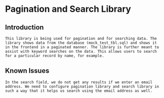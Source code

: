 # Pagination and Search Library

## Introduction
	This library is being used for pagination and for searching data. The library shows data from the database (mock_test_tbl.sql) and shows it in the frontend in a paginated manner. The library is further meant to assist with keyword searches on the data. This allows users to search for a particular record by name, for example.

## Known Issues
	In the search field, we do not get any results if we enter an email address. We need to configure pagination library and search library in such a way that it helps us search using the email address as well.
